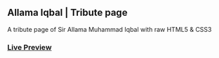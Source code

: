 ## Allama Iqbal | Tribute page
<p>A tribute page of Sir Allama Muhammad Iqbal with raw HTML5 & CSS3 </p>
<h3> <a href="https://shareefrahat.github.io/AllamaIqbal/" target="_blank">Live Preview</a> </h3>
